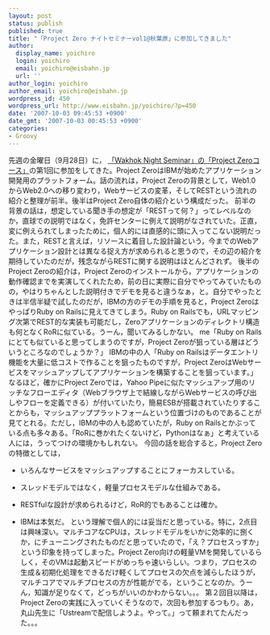 ```yaml
---
layout: post
status: publish
published: true
title: "「Project Zero ナイトセミナーvol1@秋葉原」に参加してきました"
author:
  display_name: yoichiro
  login: yoichiro
  email: yoichiro@eisbahn.jp
  url: ''
author_login: yoichiro
author_email: yoichiro@eisbahn.jp
wordpress_id: 450
wordpress_url: http://www.eisbahn.jp/yoichiro/?p=450
date: '2007-10-03 09:45:53 +0900'
date_gmt: '2007-10-03 00:45:53 +0900'
categories:
- Groovy
---
```


先週の金曜日（9月28日）に，
[「Wakhok Night Seminar」の「Project Zeroコース」](http://www.wakhok.ac.jp/tyo-sat/night-semi2007b.html)の第1回に参加をしてきた。Project ZeroはIBMが始めたアプリケーション開発用のプラットフォーム。話の流れは，Project Zeroの背景として，Web1.0からWeb2.0への移り変わり，Webサービスの変革，そしてRESTという流れの紹介と整理が前半。後半はProject Zero自体の紹介という構成だった。
前半の背景の話は，想定している聞き手の想定が「RESTって何？」ってレベルなのか，直球での説明ではなく，免許センターに例えて説明がなされていた。正直，変に例えられてしまったために，個人的には直感的に頭に入ってこない説明だった。また，RESTと言えば，リソースに着目した設計論という，今までのWebアプリケーション設計とは異なる捉え方が求められると思うので，その辺の紹介を期待していたのだが，残念ながらRESTに関する説明はほとんどされず。
後半のProject Zeroの紹介は，Project Zeroのインストールから，アプリケーションの動作確認までを実演してくれたため，前の日に実際に自分でやってみていたものの，やはりちゃんとした説明付きでデモを見ると違うなぁ，と。自分でやったときは半信半疑で試したのだが，IBMの方のデモの手順を見ると，Project ZeroはやっぱりRuby on Railsに見えてきてしまう。Ruby on Railsでも，URLマッピング次第でREST的な実装も可能だし，Zeroアプリケーションのディレクトリ構造も何となくRoRに似ている。うーん，聞いてみるしかない。
me「Ruby on Railsにとても似ていると思ってしまうのですが，Project Zeroが狙っている層はどういうところなのでしょうか？」
IBMの中の人「Ruby on Railsはデータエントリ機能を大量に低コストで作ることを狙ったものですが，Project ZeroはWebサービスをマッシュアップしてアプリケーションを構築することを狙っています。」
なるほど，確かにProject Zeroでは，Yahoo Pipeに似たマッシュアップ用のリッチなフローエディタ（Webブラウザ上で結線しながらWebサービスの呼び出しやフローを定義できる）が付いていたり，簡易ESBが搭載されていたりすることからも，マッシュアッププラットフォームという位置づけのものであることが見てとれる。ただし，IBMの中の人も認めていたが，Ruby on Railsとかぶっている点も多々ある。「RoRに巻かれたくないけど，Pythonはなぁ」と考えている人には，うってつけの環境かもしれない。
今回の話を総合すると，Project Zeroの特徴としては，

* いろんなサービスをマッシュアップすることにフォーカスしている。

* スレッドモデルではなく，軽量プロセスモデルな仕組みである。

* RESTfulな設計が求められるけど，RoR的でもあることは確か。

* IBMは本気だ。
という理解で個人的には妥当だと思っている。特に，2点目は興味深い。マルチコアなCPUは，スレッドモデルをいかに効率的に捌くか，にチューニングされたものだと思っていたので，「え？プロセスっすか」という印象を持ってしまった。Project Zero向けの軽量VMを開発しているらしく，そのVMは起動スピードがめっちゃ速いらしい。つまり，プロセスの生成＆初期化処理をできるだけ軽くしてプロセスの欠点を減らしたほうが，マルチコアでマルチプロセスの方が性能がでる，ということなのか。うーん，知識が足りなくて，どっちがいいのかわからない。。。
第２回目以降は，Project Zeroの実践に入っていくそうなので，次回も参加するつもり。あ，丸山先生に「Ustreamで配信しようよ。やって。」って頼まれてたんだった。。。

